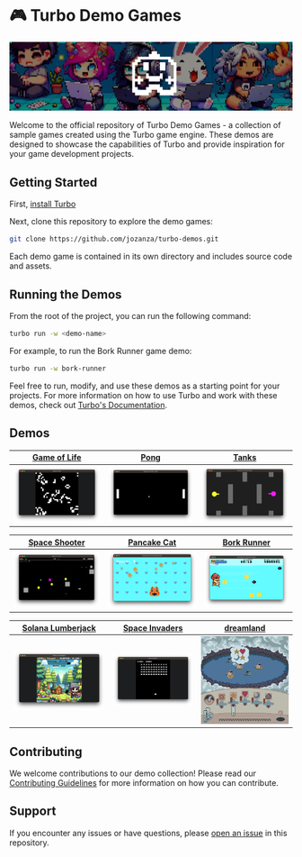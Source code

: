 # 🎮 Turbo Demo Games

![chibi kids and a random bunner sitting on the floor with their laptops](./demos-banner.png)

Welcome to the official repository of Turbo Demo Games - a collection of sample games created using the Turbo game engine. These demos are designed to showcase the capabilities of Turbo and provide inspiration for your game development projects.

## Getting Started

First, [install Turbo](https://turbo.computer/docs/quick-start/#installation)

Next, clone this repository to explore the demo games:

```bash
git clone https://github.com/jozanza/turbo-demos.git
```

Each demo game is contained in its own directory and includes source code and assets.

## Running the Demos

From the root of the project, you can run the following command:

```bash
turbo run -w <demo-name>
```

For example, to run the Bork Runner game demo:

```bash
turbo run -w bork-runner
```

Feel free to run, modify, and use these demos as a starting point for your projects. For more information on how to use Turbo and work with these demos, check out [Turbo's Documentation](https://docs.turbo.computer).

## Demos

|                       [Game of Life](./game-of-life)                       |                      [Pong](./pong)                       |                      [Tanks](./tanks)                       |
| :------------------------------------------------------------------------: | :-------------------------------------------------------: | :---------------------------------------------------------: |
| [<img width="880" src="./game-of-life/screenshot.png" />]("./game-of-life) | [<img width="880" src="./pong/screenshot.png" />](./pong) | [<img width="880" src="./tanks/screenshot.png" />](./tanks) |

|                      [Space Shooter](./space-shooter)                       |                       [Pancake Cat](./pancake-cat)                       |                      [Bork Runner](./bork-runner)                       |
| :-------------------------------------------------------------------------: | :----------------------------------------------------------------------: | :---------------------------------------------------------------------: |
| [<img width="880" src="./space-shooter/screenshot.png" />](./space-shooter) | [<img width="880" src="./pancake-cat/screenshot.png" />](./pancake-cat/) | [<img width="880" src="./bork-runner/screenshot.png" />](./bork-runner) |

|                      [Solana Lumberjack](./solana-lumberjack)                       |                      [Space Invaders](./space-invaders)                       |                   [dreamland](./dreamland)                     |
| :---------------------------------------------------------------------------------: | :---------------------------------------------------------------------------: | :------------------------------------: |
| [<img width="880" src="./solana-lumberjack/screenshot.png" />](./solana-lumberjack) | [<img width="880" src="./space-invaders/screenshot.png" />](./space-invaders) | [<img width="880" src="./dreamland/screenshot.PNG" />](./dreamland) |

## Contributing

We welcome contributions to our demo collection! Please read our [Contributing Guidelines](./CONTRIBUTING.md) for more information on how you can contribute.

## Support

If you encounter any issues or have questions, please [open an issue](https://github.com/super-turbo-society/turbo-demos/issues) in this repository.
